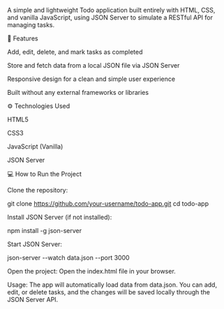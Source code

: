 A simple and lightweight Todo application built entirely with HTML, CSS, and vanilla JavaScript, using JSON Server to simulate a RESTful API for managing tasks.

🚀 Features

Add, edit, delete, and mark tasks as completed

Store and fetch data from a local JSON file via JSON Server

Responsive design for a clean and simple user experience

Built without any external frameworks or libraries

⚙️ Technologies Used

HTML5

CSS3

JavaScript (Vanilla)

JSON Server

💻 How to Run the Project

Clone the repository:

git clone https://github.com/your-username/todo-app.git
cd todo-app


Install JSON Server (if not installed):

npm install -g json-server


Start JSON Server:

json-server --watch data.json --port 3000


Open the project:
Open the index.html file in your browser.

Usage:
The app will automatically load data from data.json.
You can add, edit, or delete tasks, and the changes will be saved locally through the JSON Server API.
